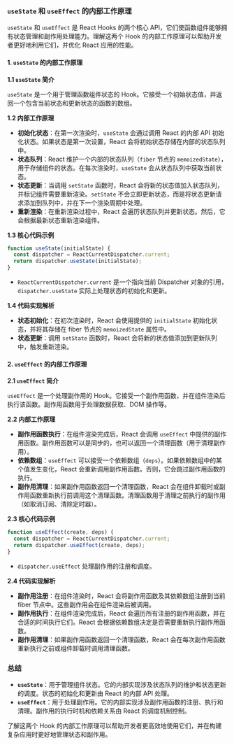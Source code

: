 ### `useState` 和 `useEffect` 的内部工作原理

`useState` 和 `useEffect` 是 React Hooks 的两个核心 API，它们使函数组件能够拥有状态管理和副作用处理能力。理解这两个 Hook 的内部工作原理可以帮助开发者更好地利用它们，并优化 React 应用的性能。

#### 1. `useState` 的内部工作原理

**1.1 `useState` 简介**

`useState` 是一个用于管理函数组件状态的 Hook。它接受一个初始状态值，并返回一个包含当前状态和更新状态的函数的数组。

**1.2 内部工作原理**

- **初始化状态**：在第一次渲染时，`useState` 会通过调用 React 的内部 API 初始化状态。如果状态是第一次设置，React 会将初始状态存储在内部的状态队列中。
- **状态队列**：React 维护一个内部的状态队列（`fiber` 节点的 `memoizedState`），用于存储组件的状态。在每次渲染时，`useState` 会从状态队列中获取当前状态。
- **状态更新**：当调用 `setState` 函数时，React 会将新的状态值加入状态队列，并标记组件需要重新渲染。`setState` 不会立即更新状态，而是将状态更新请求添加到队列中，并在下一个渲染周期中处理。
- **重新渲染**：在重新渲染过程中，React 会遍历状态队列并更新状态。然后，它会根据最新状态重新渲染组件。

**1.3 核心代码示例**

```javascript
function useState(initialState) {
  const dispatcher = ReactCurrentDispatcher.current;
  return dispatcher.useState(initialState);
}
```

- `ReactCurrentDispatcher.current` 是一个指向当前 Dispatcher 对象的引用，`dispatcher.useState` 实际上处理状态的初始化和更新。

**1.4 代码实现解析**

- **状态初始化**：在初次渲染时，React 会使用提供的 `initialState` 初始化状态，并将其存储在 fiber 节点的 `memoizedState` 属性中。
- **状态更新**：调用 `setState` 函数时，React 会将新的状态值添加到更新队列中，触发重新渲染。

#### 2. `useEffect` 的内部工作原理

**2.1 `useEffect` 简介**

`useEffect` 是一个处理副作用的 Hook。它接受一个副作用函数，并在组件渲染后执行该函数。副作用函数用于处理数据获取、DOM 操作等。

**2.2 内部工作原理**

- **副作用函数执行**：在组件渲染完成后，React 会调用 `useEffect` 中提供的副作用函数。副作用函数可以是同步的，也可以返回一个清理函数（用于清理副作用）。
- **依赖数组**：`useEffect` 可以接受一个依赖数组（`deps`）。如果依赖数组中的某个值发生变化，React 会重新调用副作用函数。否则，它会跳过副作用函数的执行。
- **副作用清理**：如果副作用函数返回一个清理函数，React 会在组件卸载时或副作用函数重新执行前调用这个清理函数。清理函数用于清理之前执行的副作用（如取消订阅、清除定时器）。

**2.3 核心代码示例**

```javascript
function useEffect(create, deps) {
  const dispatcher = ReactCurrentDispatcher.current;
  return dispatcher.useEffect(create, deps);
}
```

- `dispatcher.useEffect` 处理副作用的注册和调度。

**2.4 代码实现解析**

- **副作用注册**：在组件渲染时，React 会将副作用函数及其依赖数组注册到当前 fiber 节点中。这些副作用会在组件渲染后被调用。
- **副作用执行**：在组件渲染完成后，React 会遍历所有注册的副作用函数，并在合适的时间执行它们。React 会根据依赖数组决定是否需要重新执行副作用函数。
- **副作用清理**：如果副作用函数返回一个清理函数，React 会在每次副作用函数重新执行之前或组件卸载时调用清理函数。

### 总结

- **`useState`**：用于管理组件状态。它的内部实现涉及状态队列的维护和状态更新的调度。状态的初始化和更新由 React 的内部 API 处理。
- **`useEffect`**：用于处理副作用。它的内部实现涉及副作用函数的注册、执行和清理。副作用的执行时机和依赖关系由 React 的调度机制控制。

了解这两个 Hook 的内部工作原理可以帮助开发者更高效地使用它们，并在构建复杂应用时更好地管理状态和副作用。